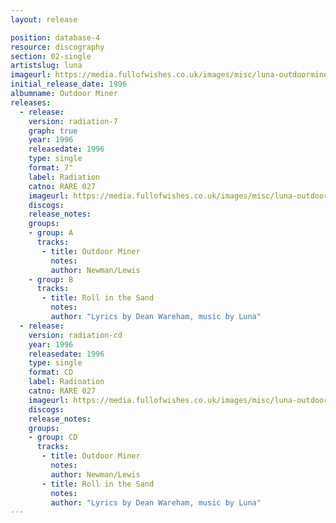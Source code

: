 ```yaml
---
layout: release

position: database-4
resource: discography
section: 02-single
artistslug: luna
imageurl: https://media.fullofwishes.co.uk/images/misc/luna-outdoorminer-500.jpg
initial_release_date: 1996
albumname: Outdoor Miner
releases:
  - release:
    version: radiation-7
    graph: true
    year: 1996
    releasedate: 1996
    type: single
    format: 7"
    label: Radiation
    catno: RARE 027
    imageurl: https://media.fullofwishes.co.uk/images/misc/luna-outdoorminer-500.jpg
    discogs:
    release_notes:
    groups:
    - group: A
      tracks:
       - title: Outdoor Miner
         notes:
         author: Newman/Lewis
    - group: B
      tracks:
       - title: Roll in the Sand
         notes:
         author: "Lyrics by Dean Wareham, music by Luna"
  - release:
    version: radiation-cd
    year: 1996
    releasedate: 1996
    type: single
    format: CD
    label: Radioation
    catno: RARE 027
    imageurl: https://media.fullofwishes.co.uk/images/misc/luna-outdoorminer-500.jpg
    discogs:
    release_notes:
    groups:
    - group: CD
      tracks:
       - title: Outdoor Miner
         notes:
         author: Newman/Lewis
       - title: Roll in the Sand
         notes:
         author: "Lyrics by Dean Wareham, music by Luna"
---
```

